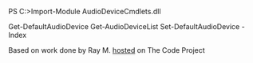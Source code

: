 
PS C:\>Import-Module AudioDeviceCmdlets.dll

Get-DefaultAudioDevice
Get-AudioDeviceList
Set-DefaultAudioDevice -Index <int>

Based on work done by Ray M. <a href="http://www.codeproject.com/Articles/18520/Vista-Core-Audio-API-Master-Volume-Control">hosted</a> on The Code Project
